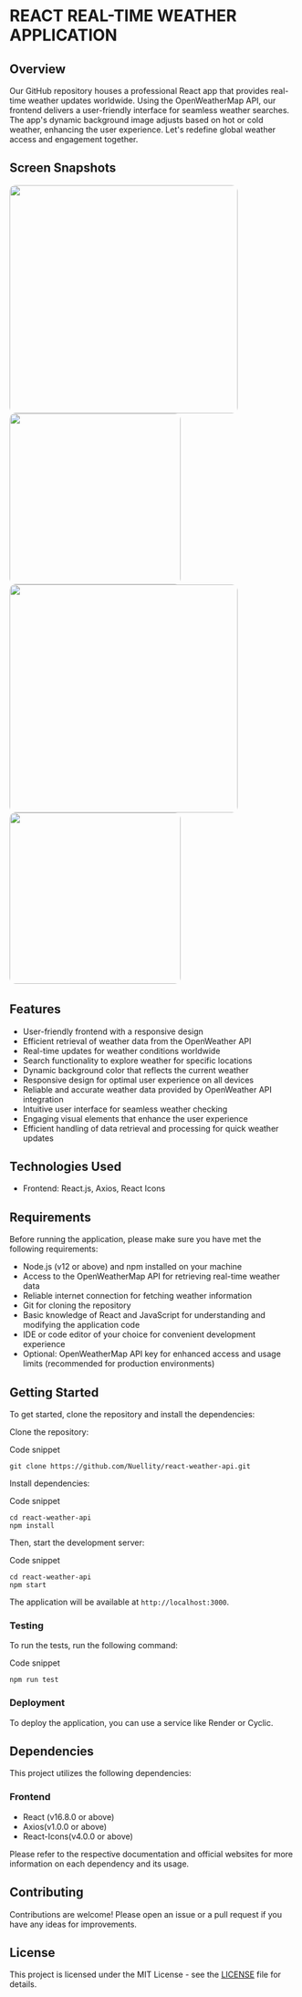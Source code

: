 # REACT REAL-TIME WEATHER APPLICATION

## Overview

Our GitHub repository houses a professional React app that provides real-time weather updates worldwide. Using the OpenWeatherMap API, our frontend delivers a user-friendly interface for seamless weather searches. The app's dynamic background image adjusts based on hot or cold weather, enhancing the user experience. Let's redefine global weather access and engagement together.

## Screen Snapshots

<p float="left">
  <img src="https://i.imgur.com/PWpv6gD.png" width=400  style="border-radius: 10px;" />
    <img src="https://i.imgur.com/euKkiia.png" height=300  style="border-radius: 10px;" />
  <img src="https://i.imgur.com/6z3tbdM.jpg" width=400  style="border-radius: 10px;" />
  <img src="https://i.imgur.com/fxhsW2x.jpg" height=300  style="border-radius: 10px;" />
 
</p>

## Features

- User-friendly frontend with a responsive design
- Efficient retrieval of weather data from the OpenWeather API
- Real-time updates for weather conditions worldwide
- Search functionality to explore weather for specific locations
- Dynamic background color that reflects the current weather
- Responsive design for optimal user experience on all devices
- Reliable and accurate weather data provided by OpenWeather API integration
- Intuitive user interface for seamless weather checking
- Engaging visual elements that enhance the user experience
- Efficient handling of data retrieval and processing for quick weather updates

## Technologies Used

- Frontend: React.js, Axios, React Icons

## Requirements

Before running the application, please make sure you have met the following requirements:

- Node.js (v12 or above) and npm installed on your machine
- Access to the OpenWeatherMap API for retrieving real-time weather data
- Reliable internet connection for fetching weather information
- Git for cloning the repository
- Basic knowledge of React and JavaScript for understanding and modifying the application code
- IDE or code editor of your choice for convenient development experience
- Optional: OpenWeatherMap API key for enhanced access and usage limits (recommended for production environments)

## Getting Started

To get started, clone the repository and install the dependencies:

Clone the repository:

Code snippet

```
git clone https://github.com/Nuellity/react-weather-api.git

```

Install dependencies:

Code snippet

```
cd react-weather-api
npm install

```

Then, start the development server:

Code snippet

```
cd react-weather-api
npm start

```

The application will be available at `http://localhost:3000`.

### Testing

To run the tests, run the following command:

Code snippet

```
npm run test

```

### Deployment

To deploy the application, you can use a service like Render or Cyclic.

## Dependencies

This project utilizes the following dependencies:

### Frontend

- React (v16.8.0 or above)
- Axios(v1.0.0 or above)
- React-Icons(v4.0.0 or above)

Please refer to the respective documentation and official websites for more information on each dependency and its usage.

## Contributing

Contributions are welcome! Please open an issue or a pull request if you have any ideas for improvements.

## License

This project is licensed under the MIT License - see the [LICENSE](https://github.com/Nuellity/e-commerce-fullstack/blob/main/LICENSE) file for details.

